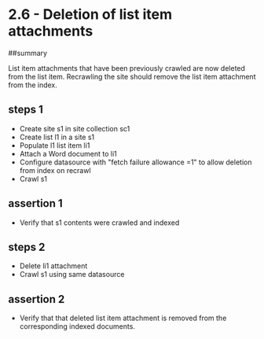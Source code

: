 # 2.6 - Deletion of list item attachments

##summary 

List item attachments  that have been previously crawled are now deleted from the list item. Recrawling the site should remove the list item attachment from the index.

## steps 1
  * Create site s1 in site collection sc1
  * Create list l1 in a site s1
  * Populate l1 list item li1
  * Attach a Word document to li1
  * Configure datasource with "fetch failure allowance =1" to allow deletion from index on recrawl
  * Crawl s1 
  
## assertion 1 

  * Verify that s1 contents were crawled and indexed

## steps 2

  * Delete li1 attachment
  * Crawl s1 using same datasource

## assertion 2

  * Verify that that deleted list item attachment is removed from the corresponding indexed documents.
